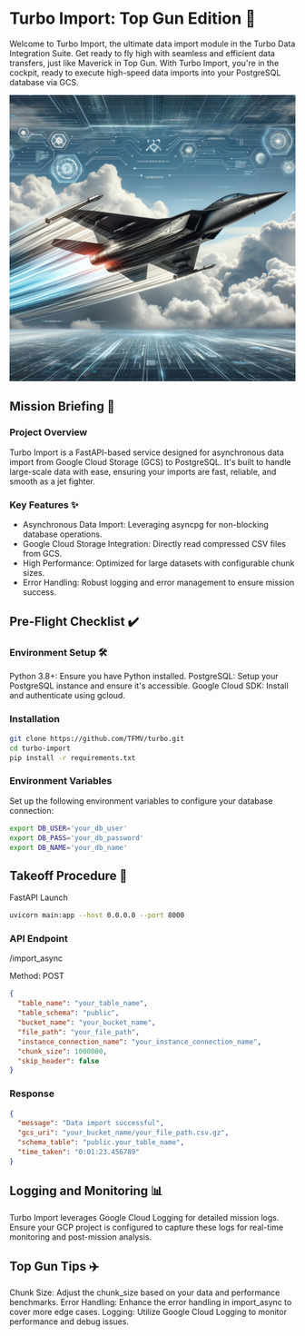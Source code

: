 # Turbo Import: Top Gun Edition 🛫

Welcome to Turbo Import, the ultimate data import module in the Turbo Data Integration Suite. Get ready to fly high with seamless and efficient data transfers, just like Maverick in Top Gun. With Turbo Import, you're in the cockpit, ready to execute high-speed data imports into your PostgreSQL database via GCS.

![Turbo Import](assets/turbo.webp)

## Mission Briefing 📝

### Project Overview

Turbo Import is a FastAPI-based service designed for asynchronous data import from Google Cloud Storage (GCS) to PostgreSQL. It's built to handle large-scale data with ease, ensuring your imports are fast, reliable, and smooth as a jet fighter.

### Key Features ✨

- Asynchronous Data Import: Leveraging asyncpg for non-blocking database operations.
- Google Cloud Storage Integration: Directly read compressed CSV files from GCS.
- High Performance: Optimized for large datasets with configurable chunk sizes.
- Error Handling: Robust logging and error management to ensure mission success.

## Pre-Flight Checklist ✔️

### Environment Setup 🛠

Python 3.8+: Ensure you have Python installed.
PostgreSQL: Setup your PostgreSQL instance and ensure it's accessible.
Google Cloud SDK: Install and authenticate using gcloud.

### Installation

```bash
git clone https://github.com/TFMV/turbo.git
cd turbo-import
pip install -r requirements.txt
```

### Environment Variables

Set up the following environment variables to configure your database connection:

```bash
export DB_USER='your_db_user'
export DB_PASS='your_db_password'
export DB_NAME='your_db_name'
```

## Takeoff Procedure 🚀

FastAPI Launch

```bash
uvicorn main:app --host 0.0.0.0 --port 8000
```

### API Endpoint

/import_async

Method: POST

```json
{
  "table_name": "your_table_name",
  "table_schema": "public",
  "bucket_name": "your_bucket_name",
  "file_path": "your_file_path",
  "instance_connection_name": "your_instance_connection_name",
  "chunk_size": 1000000,
  "skip_header": false
}
```

### Response

```json
{
  "message": "Data import successful",
  "gcs_uri": "your_bucket_name/your_file_path.csv.gz",
  "schema_table": "public.your_table_name",
  "time_taken": "0:01:23.456789"
}
```

## Logging and Monitoring 📊

Turbo Import leverages Google Cloud Logging for detailed mission logs. Ensure your GCP project is configured to capture these logs for real-time monitoring and post-mission analysis.

## Top Gun Tips ✈️

Chunk Size: Adjust the chunk_size based on your data and performance benchmarks.
Error Handling: Enhance the error handling in import_async to cover more edge cases.
Logging: Utilize Google Cloud Logging to monitor performance and debug issues.
